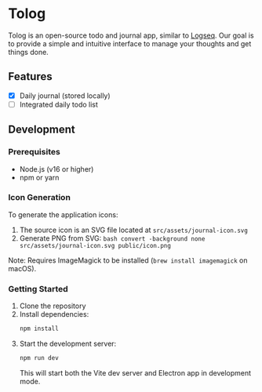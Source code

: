 # Tolog

Tolog is an open-source todo and journal app, similar to [Logseq](https://logseq.com/). Our goal is to provide a simple and intuitive interface to manage your thoughts and get things done.

## Features

- [x] Daily journal (stored locally)
- [ ] Integrated daily todo list

## Development

### Prerequisites

- Node.js (v16 or higher)
- npm or yarn

### Icon Generation
To generate the application icons:

1. The source icon is an SVG file located at `src/assets/journal-icon.svg`
2. Generate PNG from SVG: `bash convert -background none src/assets/journal-icon.svg public/icon.png`

Note: Requires ImageMagick to be installed (`brew install imagemagick` on macOS).

### Getting Started

1. Clone the repository
2. Install dependencies:
   ```bash
   npm install
   ```
3. Start the development server:
   ```bash
   npm run dev
   ```
   This will start both the Vite dev server and Electron app in development mode.